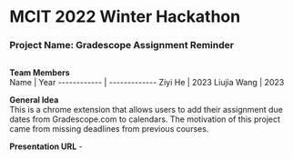 # MCIT 2022 Winter Hackathon  
### Project Name: Gradescope Assignment Reminder
##  

**Team Members**    
Name         | Year
------------ | -------------
Ziyi He      | 2023
Liujia Wang  | 2023


**General Idea**  
This is a chrome extension that allows users to add their assignment due dates from Gradescope.com to calendars. The motivation of this project came from missing deadlines from previous courses.


**Presentation URL** - 


